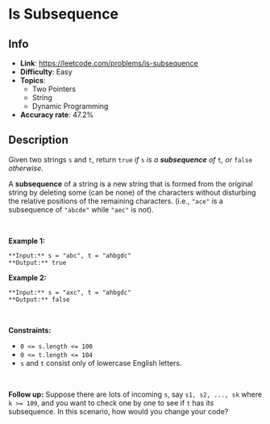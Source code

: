 # Is Subsequence

## Info  
- **Link**: https://leetcode.com/problems/is-subsequence
- **Difficulty**: Easy  
- **Topics**:   
    - Two Pointers
    - String
    - Dynamic Programming
- **Accuracy rate**: 47.2%  

## Description  
    
Given two strings `s` and `t`, return `true` *if* `s` *is a **subsequence** of* `t`*, or* `false` *otherwise*.


A **subsequence** of a string is a new string that is formed from the original string by deleting some (can be none) of the characters without disturbing the relative positions of the remaining characters. (i.e., `"ace"` is a subsequence of `"abcde"` while `"aec"` is not).


 


**Example 1:**



```
**Input:** s = "abc", t = "ahbgdc"
**Output:** true

```
**Example 2:**



```
**Input:** s = "axc", t = "ahbgdc"
**Output:** false

```

 


**Constraints:**


* `0 <= s.length <= 100`
* `0 <= t.length <= 104`
* `s` and `t` consist only of lowercase English letters.


 


**Follow up:** Suppose there are lots of incoming `s`, say `s1, s2, ..., sk` where `k >= 109`, and you want to check one by one to see if `t` has its subsequence. In this scenario, how would you change your code?  
    